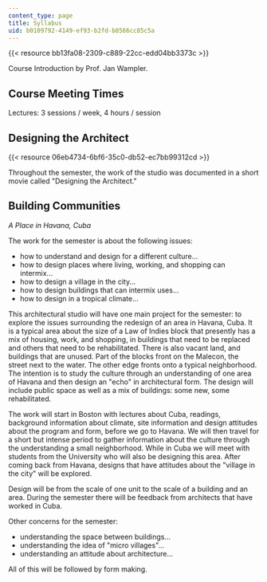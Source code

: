 ```yaml
---
content_type: page
title: Syllabus
uid: b0109792-4149-ef93-b2fd-b8566cc85c5a
---
```


{{< resource bb13fa08-2309-c889-22cc-edd04bb3373c >}}

Course Introduction by Prof. Jan Wampler.

Course Meeting Times
--------------------

Lectures: 3 sessions / week, 4 hours / session

Designing the Architect
-----------------------

{{< resource 06eb4734-6bf6-35c0-db52-ec7bb99312cd >}}

Throughout the semester, the work of the studio was documented in a short movie called "Designing the Architect."

Building Communities
--------------------

_A Place in Havana, Cuba_

The work for the semester is about the following issues:

*   how to understand and design for a different culture...
*   how to design places where living, working, and shopping can intermix...
*   how to design a village in the city...
*   how to design buildings that can intermix uses...
*   how to design in a tropical climate...

This architectural studio will have one main project for the semester: to explore the issues surrounding the redesign of an area in Havana, Cuba. It is a typical area about the size of a Law of Indies block that presently has a mix of housing, work, and shopping, in buildings that need to be replaced and others that need to be rehabilitated. There is also vacant land, and buildings that are unused. Part of the blocks front on the Malecon, the street next to the water. The other edge fronts onto a typical neighborhood. The intention is to study the culture through an understanding of one area of Havana and then design an "echo" in architectural form. The design will include public space as well as a mix of buildings: some new, some rehabilitated.

The work will start in Boston with lectures about Cuba, readings, background information about climate, site information and design attitudes about the program and form, before we go to Havana. We will then travel for a short but intense period to gather information about the culture through the understanding a small neighborhood. While in Cuba we will meet with students from the University who will also be designing this area. After coming back from Havana, designs that have attitudes about the "village in the city" will be explored.

Design will be from the scale of one unit to the scale of a building and an area. During the semester there will be feedback from architects that have worked in Cuba.

Other concerns for the semester:

*   understanding the space between buildings...
*   understanding the idea of "micro villages"...
*   understanding an attitude about architecture...

All of this will be followed by form making.